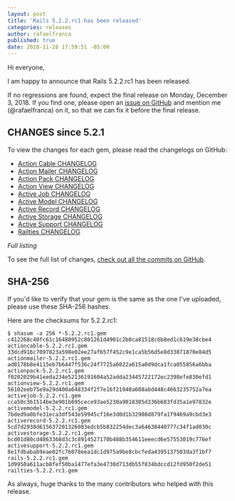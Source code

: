 ```yaml
---
layout: post
title: 'Rails 5.2.2.rc1 has been released'
categories: releases
author: rafaelfranca
published: true
date: 2018-11-28 17:59:51 -05:00
---
```


Hi everyone,

I am happy to announce that Rails 5.2.2.rc1 has been released.

If no regressions are found, expect the final release on Monday, December 3, 2018.
If you find one, please open an [issue on GitHub](https://github.com/rails/rails/issues/new)
and mention me (@rafaelfranca) on it, so that we can fix it before the final release.

## CHANGES since 5.2.1

To view the changes for each gem, please read the changelogs on GitHub:

* [Action Cable CHANGELOG](https://github.com/rails/rails/blob/v5.2.2.rc1/actioncable/CHANGELOG.md)
* [Action Mailer CHANGELOG](https://github.com/rails/rails/blob/v5.2.2.rc1/actionmailer/CHANGELOG.md)
* [Action Pack CHANGELOG](https://github.com/rails/rails/blob/v5.2.2.rc1/actionpack/CHANGELOG.md)
* [Action View CHANGELOG](https://github.com/rails/rails/blob/v5.2.2.rc1/actionview/CHANGELOG.md)
* [Active Job CHANGELOG](https://github.com/rails/rails/blob/v5.2.2.rc1/activejob/CHANGELOG.md)
* [Active Model CHANGELOG](https://github.com/rails/rails/blob/v5.2.2.rc1/activemodel/CHANGELOG.md)
* [Active Record CHANGELOG](https://github.com/rails/rails/blob/v5.2.2.rc1/activerecord/CHANGELOG.md)
* [Active Storage CHANGELOG](https://github.com/rails/rails/blob/v5.2.2.rc1/activestorage/CHANGELOG.md)
* [Active Support CHANGELOG](https://github.com/rails/rails/blob/v5.2.2.rc1/activesupport/CHANGELOG.md)
* [Railties CHANGELOG](https://github.com/rails/rails/blob/v5.2.2.rc1/railties/CHANGELOG.md)

*Full listing*

To see the full list of changes, [check out all the commits on
GitHub](https://github.com/rails/rails/compare/v5.2.1...v5.2.2.rc1).

## SHA-256

If you'd like to verify that your gem is the same as the one I've uploaded,
please use these SHA-256 hashes.

Here are the checksums for 5.2.2.rc1:

```
$ shasum -a 256 *-5.2.2.rc1.gem
c412268c40fc61c16480952c801261d4901c2b0ca81518c6b8ed1c619e38cbe4  actioncable-5.2.2.rc1.gem
33dcd916c7097823a598e02ee27af657f452c9e1ca5b56d5e8d33871870e84d5  actionmailer-5.2.2.rc1.gem
ad0178b8e4115eb7b6447f536c24f7725a6022a615a0d9dca1fca055856a6bba  actionpack-5.2.2.rc1.gem
f0202029b41eeda234e52136191604a52adda23445722172ec2398efe830efd1  actionview-5.2.2.rc1.gem
56102eeb75e9a29d400a648334f2f7e16f21948a608abd448c4663235752a7ea  activejob-5.2.2.rc1.gem
cca50c361514be3e901b695cece93ae5230a9018305d336b683fd35a1e97832e  activemodel-5.2.2.rc1.gem
7bded9a0bfe31eca3df543e59945cf16e3d0d1b32908d879fa1f9469a9cbd3e3  activerecord-5.2.2.rc1.gem
5cd7d2938d615637201326083edcb5b832254dec3a64638440777c34f1ad030c  activestorage-5.2.2.rc1.gem
bcd01d80cd4863368d3c3c8914527170b488b354611eeecd6e57553019c776ef  activesupport-5.2.2.rc1.gem
8e1fdbabab9eae02fc76078eea1dc1d975a9be8cbcfeda4395137503da3f1bf7  rails-5.2.2.rc1.gem
1d9950a611acb8fef50ba1477efa3e4730d713db55f834bdccd12fd950f2de51  railties-5.2.2.rc1.gem
```

As always, huge thanks to the many contributors who helped with this release.

